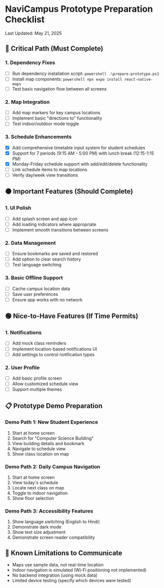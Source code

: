 # NaviCampus Prototype Preparation Checklist
Last Updated: May 21, 2025

## 🔴 Critical Path (Must Complete)

### 1. Dependency Fixes
- [ ] Run dependency installation script:
      ```powershell
      .\prepare-prototype.ps1
      ```
- [ ] Install map components:
      ```powershell
      npx expo install react-native-maps
      ```
- [ ] Test basic navigation flow between all screens

### 2. Map Integration
- [ ] Add map markers for key campus locations
- [ ] Implement basic "directions to" functionality
- [ ] Test indoor/outdoor mode toggle

### 3. Schedule Enhancements
- [x] Add comprehensive timetable input system for student schedules
- [x] Support for 7 periods (9:15 AM - 5:00 PM) with lunch break (12:15-1:15 PM)
- [x] Monday-Friday schedule support with add/edit/delete functionality
- [ ] Link schedule items to map locations
- [ ] Verify day/week view transitions

## 🟠 Important Features (Should Complete)

### 1. UI Polish
- [ ] Add splash screen and app icon
- [ ] Add loading indicators where appropriate
- [ ] Implement smooth transitions between screens

### 2. Data Management
- [ ] Ensure bookmarks are saved and restored
- [ ] Add option to clear search history
- [ ] Test language switching

### 3. Basic Offline Support
- [ ] Cache campus location data
- [ ] Save user preferences
- [ ] Ensure app works with no network

## 🟢 Nice-to-Have Features (If Time Permits)

### 1. Notifications
- [ ] Add mock class reminders
- [ ] Implement location-based notifications UI
- [ ] Add settings to control notification types

### 2. User Profile
- [ ] Add basic profile screen
- [ ] Allow customized schedule view
- [ ] Support multiple themes

## 📋 Prototype Demo Preparation

### Demo Path 1: New Student Experience
1. Start at home screen
2. Search for "Computer Science Building"
3. View building details and bookmark
4. Navigate to schedule view
5. Show class location on map

### Demo Path 2: Daily Campus Navigation
1. Start at home screen
2. View today's schedule
3. Locate next class on map
4. Toggle to indoor navigation
5. Show floor selection

### Demo Path 3: Accessibility Features
1. Show language switching (English to Hindi)
2. Demonstrate dark mode
3. Show text size adjustment
4. Demonstrate screen reader compatibility

## 📝 Known Limitations to Communicate
- Maps use sample data, not real-time location
- Indoor navigation is simulated (Wi-Fi positioning not implemented)
- No backend integration (using mock data)
- Limited device testing (specify which devices were tested)
